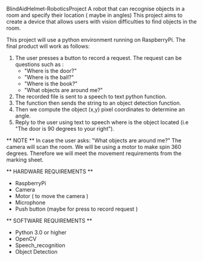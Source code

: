 BlindAidHelmet-RoboticsProject
A robot that can recognise objects in a room and specify their location ( maybe in angles)
This project aims to create a device that allows users with vision difficulties to find objects in the room.

This project will use a python environment running on RaspberryPi.
The final product will work as follows:
1. The user presses a button to record a request. The request can be questions such as : 
    - "Where is the door?"
    - "Where is the ball?"
    - "Where is the book?"
    - "What objects are around me?"
2. The recorded file is sent to a speech to text python function. 
3. The function then sends the string to an object detection function.
4. Then we compute the object (x,y) pixel coordinates to determine an angle.
5. Reply to the user using text to speech where is the object located (i.e "The door is 90 degrees to your right").

** NOTE **
In case the user asks: "What objects are around me?" The camera will scan the room.
We will be using a motor to make spin 360 degrees. Therefore we will meet the movement requirements from the marking sheet.

** HARDWARE REQUIREMENTS **
- RaspberryPi
- Camera
- Motor ( to move the camera )
- Microphone
- Push button (maybe for press to record request )

** SOFTWARE REQUIREMENTS ** 
- Python 3.0 or higher
- OpenCV
- Speech_recognition
- Object Detection 

